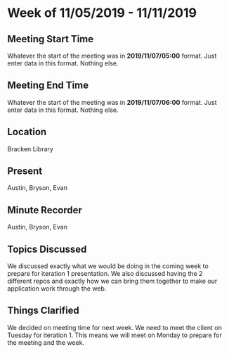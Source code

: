 # Week of 11/05/2019 - 11/11/2019

## Meeting Start Time

Whatever the start of the meeting was in **2019/11/07/05:00** format. Just enter data in this format. Nothing else.

## Meeting End Time

Whatever the start of the meeting was in **2019/11/07/06:00** format. Just enter data in this format. Nothing else.

## Location

Bracken Library

## Present

Austin, Bryson, Evan

## Minute Recorder

Austin, Bryson, Evan

## Topics Discussed

We discussed exactly what we would be doing in the coming week to prepare for iteration 1 presentation. We also discussed having the 2 different repos and exactly how we can bring them together to make our application work through the web.

## Things Clarified

We decided on meeting time for next week. We need to meet the client on Tuesday for iteration 1. This means we will meet on Monday to prepare for the meeting and the week.

